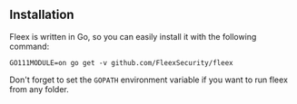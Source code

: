 ## Installation

Fleex is written in Go, so you can easily install it with the following command:

```
GO111MODULE=on go get -v github.com/FleexSecurity/fleex
```
Don't forget to set the `GOPATH` environment variable if you want to run fleex from any folder. 
